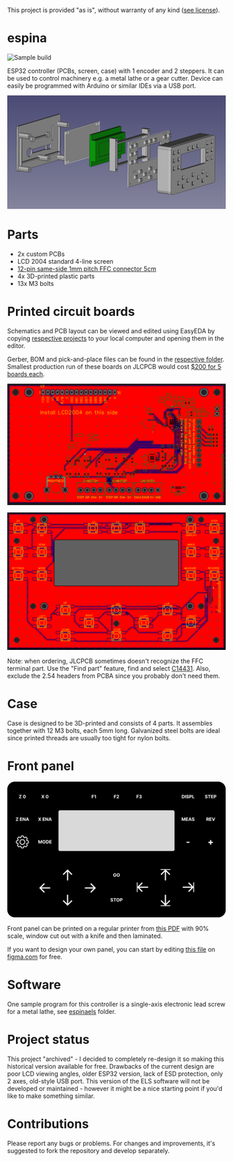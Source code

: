This project is provided "as is", without warranty of any kind ([see license](LICENSE)).

# espina

![Sample build](https://user-images.githubusercontent.com/517919/224779715-b574712b-e877-497e-9768-f276a37892ab.png)

ESP32 controller (PCBs, screen, case) with 1 encoder and 2 steppers. It can be used to control machinery e.g. a metal lathe or a gear cutter. Device can easily be programmed with Arduino or similar IDEs via a USB port.

![Explosion diagram](images/espina-explosion.png)

# Parts

- 2x custom PCBs
- LCD 2004 standard 4-line screen
- [12-pin same-side 1mm pitch FFC connector 5cm](https://www.lcsc.com/product-detail/_JUSHUO-_C2857580.html)
- 4x 3D-printed plastic parts
- 13x M3 bolts

# Printed circuit boards

Schematics and PCB layout can be viewed and edited using EasyEDA by copying [respective projects](https://github.com/kachurovskiy/espina/tree/main/easyeda) to your local computer and opening them in the editor.

Gerber, BOM and pick-and-place files can be found in the [respective folder](https://github.com/kachurovskiy/espina/tree/main/gerber). Smallest production run of these boards on JLCPCB would cost [$200 for 5 boards each](https://user-images.githubusercontent.com/517919/224640478-c27c72a2-1f7f-4686-9f80-fe1553a87b9b.png).

![PCB](images/espina-pcb.png)

![PCB keys](images/espina-pcb-keys.png)

Note: when ordering, JLCPCB sometimes doesn't recognize the FFC terminal part. Use the "Find part" feature, find and select [C14431](https://www.lcsc.com/product-detail/FFC-FPC-Connectors_JUSHUO-AFA07-S12FCC-00_C14431.html). Also, exclude the 2.54 headers from PCBA since you probably don't need them.

# Case

Case is designed to be 3D-printed and consists of 4 parts. It assembles together with 12 M3 bolts, each 5mm long. Galvanized steel bolts are ideal since printed threads are usually too tight for nylon bolts.

# Front panel

![Panel Figma](images/espina-bw-panel.png)

Front panel can be printed on a regular printer from [this PDF](images/espina-bw-panel.pdf) with 90% scale, window cut out with a knife and then laminated.

If you want to design your own panel, you can start by editing [this file](images/espina-bw-panel.fig) on [figma.com](https://www.figma.com/) for free.

# Software

One sample program for this controller is a single-axis electronic lead screw for a metal lathe, see [espinaels](https://github.com/kachurovskiy/espina/tree/main/espinaels) folder.

# Project status

This project "archived" - I decided to completely re-design it so making this historical version available for free. Drawbacks of the current design are poor LCD viewing angles, older ESP32 version, lack of ESD protection, only 2 axes, old-style USB port. This version of the ELS software will not be developed or maintained - however it might be a nice starting point if you'd like to make something similar.

# Contributions

Please report any bugs or problems. For changes and improvements, it's suggested to fork the repository and develop separately.
